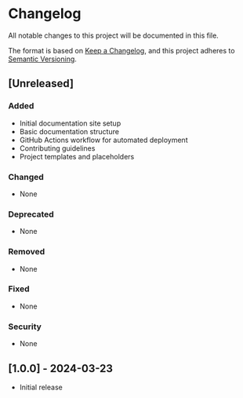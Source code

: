 # Changelog

All notable changes to this project will be documented in this file.

The format is based on [Keep a Changelog](https://keepachangelog.com/en/1.0.0/),
and this project adheres to [Semantic Versioning](https://semver.org/spec/v2.0.0.html).

## [Unreleased]

### Added
- Initial documentation site setup
- Basic documentation structure
- GitHub Actions workflow for automated deployment
- Contributing guidelines
- Project templates and placeholders

### Changed
- None

### Deprecated
- None

### Removed
- None

### Fixed
- None

### Security
- None

## [1.0.0] - 2024-03-23
- Initial release 